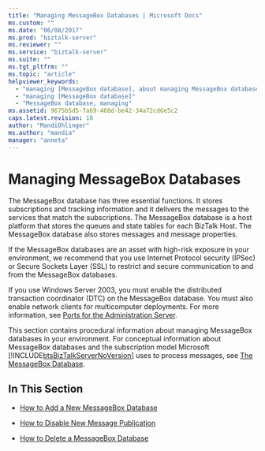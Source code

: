 ```yaml
---
title: "Managing MessageBox Databases | Microsoft Docs"
ms.custom: ""
ms.date: "06/08/2017"
ms.prod: "biztalk-server"
ms.reviewer: ""
ms.service: "biztalk-server"
ms.suite: ""
ms.tgt_pltfrm: ""
ms.topic: "article"
helpviewer_keywords: 
  - "managing [MessageBox database], about managing MessageBox database"
  - "managing [MessageBox database]"
  - "MessageBox database, managing"
ms.assetid: 9675b5d5-7a69-468d-be42-34a72cd6e5c2
caps.latest.revision: 18
author: "MandiOhlinger"
ms.author: "mandia"
manager: "anneta"
---
```

# Managing MessageBox Databases
The MessageBox database has three essential functions. It stores subscriptions and tracking information and it delivers the messages to the services that match the subscriptions. The MessageBox database is a host platform that stores the queues and state tables for each BizTalk Host. The MessageBox database also stores messages and message properties.  
  
 If the MessageBox databases are an asset with high-risk exposure in your environment, we recommend that you use Internet Protocol security (IPSec) or Secure Sockets Layer (SSL) to restrict and secure communication to and from the MessageBox databases.  
  
 If you use Windows Server 2003, you must enable the distributed transaction coordinator (DTC) on the MessageBox database. You must also enable network clients for multicomputer deployments. For more information, see [Ports for the Administration Server](../core/ports-for-the-administration-server.md).  
  
 This section contains procedural information about managing MessageBox databases in your environment. For conceptual information about MessageBox databases and the subscription model Microsoft [!INCLUDE[btsBizTalkServerNoVersion](../includes/btsbiztalkservernoversion-md.md)] uses to process messages, see [The MessageBox Database](../core/the-messagebox-database.md).  
  
## In This Section  
  
-   [How to Add a New MessageBox Database](../core/how-to-add-a-new-messagebox-database.md)  
  
-   [How to Disable New Message Publication](../core/how-to-disable-new-message-publication.md)  
  
-   [How to Delete a MessageBox Database](../core/how-to-delete-a-messagebox-database.md)